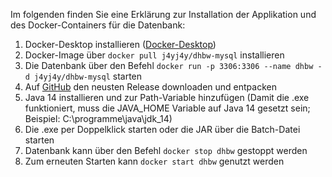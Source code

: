 Im folgenden finden Sie eine Erklärung zur Installation der Applikation und des Docker-Containers für die Datenbank:

1. Docker-Desktop installieren ([Docker-Desktop](https://www.docker.com/products/docker-desktop))
2. Docker-Image über `docker pull j4yj4y/dhbw-mysql` installieren
3. Die Datenbank über den Befehl `docker run -p 3306:3306 --name dhbw -d j4yj4y/dhbw-mysql` starten
4. Auf [GitHub](https://github.com/Gnuhry/JavaPMTINF19AI2/releases/latest) den neusten Release downloaden und entpacken
5. Java 14 installieren und zur Path-Variable hinzufügen
(Damit die .exe funktioniert, muss die JAVA_HOME Variable auf Java 14 gesetzt sein; Beispiel: C:\programme\java\jdk_14)
6. Die .exe per Doppelklick starten oder die JAR über die Batch-Datei starten
7. Datenbank kann über den Befehl `docker stop dhbw` gestoppt werden
8. Zum erneuten Starten kann `docker start dhbw` genutzt werden
